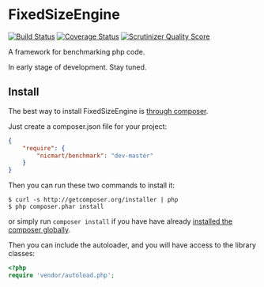 # FixedSizeEngine
[![Build Status](https://travis-ci.org/nicmart/FixedSizeEngine.png?branch=master)](https://travis-ci.org/nicmart/FixedSizeEngine)
[![Coverage Status](https://coveralls.io/repos/nicmart/FixedSizeEngine/badge.png?branch=master)](https://coveralls.io/r/nicmart/FixedSizeEngine?branch=master)
[![Scrutinizer Quality Score](https://scrutinizer-ci.com/g/nicmart/FixedSizeEngine/badges/quality-score.png?s=0d038caab3aaf002666f805ff4c1b0638f377db5)](https://scrutinizer-ci.com/g/nicmart/FixedSizeEngine/)

A framework for benchmarking php code.

In early stage of development. Stay tuned.

## Install

The best way to install FixedSizeEngine is [through composer](http://getcomposer.org).

Just create a composer.json file for your project:

```JSON
{
    "require": {
        "nicmart/benchmark": "dev-master"
    }
}
```

Then you can run these two commands to install it:

    $ curl -s http://getcomposer.org/installer | php
    $ php composer.phar install

or simply run `composer install` if you have have already [installed the composer globally](http://getcomposer.org/doc/00-intro.md#globally).

Then you can include the autoloader, and you will have access to the library classes:

```php
<?php
require 'vendor/autoload.php';
```
